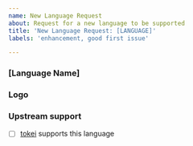 ```yaml
---
name: New Language Request
about: Request for a new language to be supported
title: 'New Language Request: [LANGUAGE]'
labels: 'enhancement, good first issue'

---
```


### \[Language Name\]

<!-- Please provide the name of the language and any additional details that we should know -->

### Logo

<!-- Is there a logo that can be used as a source of inspiration for the ASCII art? -->

### Upstream support

<!-- Onefetch relies on tokei for language detection. Does tokei already support the language in question? -->
- [ ] [tokei] supports this language

[tokei]: https://github.com/XAMPPRocky/tokei
